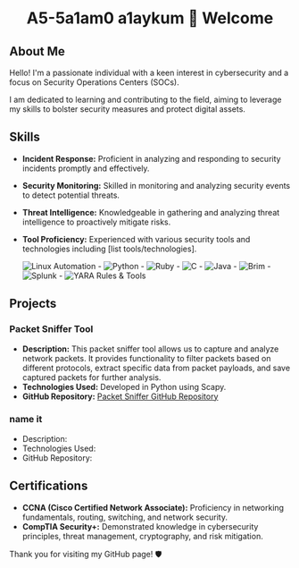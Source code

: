 <h1 align="center">A5-5a1am0 a1aykum 👋
  Welcome</h1>
<h3 align="center"></h3>

## About Me
Hello! I'm a passionate individual with a keen interest in cybersecurity and a focus on Security Operations Centers (SOCs). 

I am dedicated to learning and contributing to the field, aiming to leverage my skills to bolster security measures and protect digital assets.

## Skills
- **Incident Response:** Proficient in analyzing and responding to security incidents promptly and effectively.
- **Security Monitoring:** Skilled in monitoring and analyzing security events to detect potential threats.
- **Threat Intelligence:** Knowledgeable in gathering and analyzing threat intelligence to proactively mitigate risks.
- **Tool Proficiency:** Experienced with various security tools and technologies including [list tools/technologies].

  ![Linux Automation](https://img.icons8.com/color/48/000000/linux.png) - ![Python](https://img.icons8.com/color/48/000000/python.png) - ![Ruby](https://img.icons8.com/color/48/000000/ruby-programming-language.png) - ![C](https://img.icons8.com/color/48/000000/c-programming.png) - ![Java](https://img.icons8.com/color/48/000000/java-coffee-cup-logo.png)  - ![Brim](https://img.icons8.com/ios/50/000000/firewall.png) - ![Splunk](https://img.icons8.com/color/48/000000/splunk.png) - ![YARA Rules & Tools](https://img.icons8.com/color/48/000000/virus-free.png)




## Projects
### Packet Sniffer Tool
- **Description:** This packet sniffer tool allows us to capture and analyze network packets. It provides functionality to filter packets based on different protocols, extract specific data from packet payloads, and save captured packets for further analysis.
- **Technologies Used:** Developed in Python using Scapy.
- **GitHub Repository:** [Packet Sniffer GitHub Repository](https://github.com/RunTheSlope/Packet-Sniffer)

### name it
- Description: 
- Technologies Used: 
- GitHub Repository: 

## Certifications
- **CCNA (Cisco Certified Network Associate):** Proficiency in networking fundamentals, routing, switching, and network security.
- **CompTIA Security+:** Demonstrated knowledge in cybersecurity principles, threat management, cryptography, and risk mitigation.

Thank you for visiting my GitHub page! 🛡️


